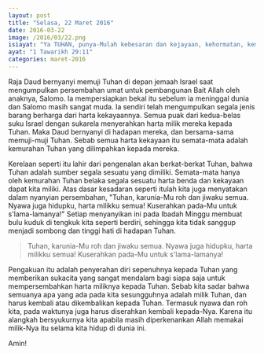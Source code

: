```yaml
---
layout: post
title: "Selasa, 22 Maret 2016"
date: 2016-03-22
image: /2016/03/22.png
isiayat: "Ya TUHAN, punya-Mulah kebesaran dan kejayaan, kehormatan, kemasyhuran dan keagungan, ya, segala-galanya yang ada di langit dan di bumi! Ya TUHAN, punya-Mulah kerajaan dan Engkau yang tertinggi itu melebihi segala-galanya sebagai kepala."
ayat: "1 Tawarikh 29:11"
categories: maret-2016
---
```


Raja Daud bernyanyi memuji Tuhan di depan jemaah Israel saat mengumpulkan persembahan umat untuk pembangunan Bait Allah oleh anaknya, Salomo. Ia mempersiapkan bekal itu sebelum ia meninggal dunia dan Salomo masih sangat muda. Ia sendiri telah mengumpulkan segala jenis barang berharga dari harta kekayaannya. Semua puak dari kedua-belas suku Israel dengan sukarela menyerahkan harta milik mereka kepada Tuhan. Maka Daud bernyanyi di hadapan mereka, dan bersama-sama memuji-muji Tuhan. Sebab semua harta kekayaan itu semata-mata adalah kemurahan Tuhan yang dilimpahkan kepada mereka.

Kerelaan seperti itu lahir dari pengenalan akan berkat-berkat Tuhan, bahwa Tuhan adalah sumber segala sesuatu yang dimiliki. Semata-mata hanya oleh kemurahan Tuhan belaka segala sesuatu harta benda dan kekayaan dapat kita miliki. Atas dasar kesadaran seperti itulah kita juga menyatakan dalam nyanyian persembahan, "Tuhan, karunia-Mu roh dan jiwaku semua. Nyawa juga hidupku, harta milikku semua! Kuserahkan pada-Mu untuk s'lama-lamanya!" Setiap menyanyikan ini pada Ibadah Minggu membuat bulu kuduk di tengkuk kita seperti berdiri, sehingga kita tidak sanggup menjadi sombong dan tinggi hati di hadapan Tuhan.

<blockquote>Tuhan, karunia-Mu roh dan jiwaku semua. Nyawa juga hidupku, harta milikku semua! Kuserahkan pada-Mu untuk s'lama-lamanya!</blockquote>

Pengakuan itu adalah penyerahan diri sepenuhnya kepada Tuhan yang memberikan sukacita yang sangat mendalam bagi siapa saja untuk mempersembahkan harta miliknya kepada Tuhan. Sebab kita sadar bahwa semuanya apa yang ada pada kita sesungguhnya adalah milik Tuhan, dan harus kembali atau dikembalikan kepada Tuhan. Termasuk nyawa dan roh kita, pada waktunya juga harus diserahkan kembali kepada-Nya. Karena itu alangkah bersyukurnya kita apabila masih diperkenankan Allah memakai milik-Nya itu selama kita hidup di dunia ini.

Amin!